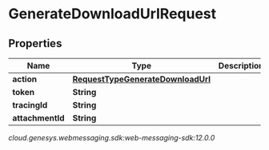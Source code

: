 # GenerateDownloadUrlRequest


## Properties

| Name | Type | Description | Notes |
| ------------ | ------------- | ------------- | ------------- |
| **action** | [**RequestTypeGenerateDownloadUrl**](RequestTypeGenerateDownloadUrl) |  |  |
| **token** | **String** |  |  |
| **tracingId** | **String** |  |  [optional] |
| **attachmentId** | **String** |  |  |




_cloud.genesys.webmessaging.sdk:web-messaging-sdk:12.0.0_
